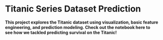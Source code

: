 <h1>Titanic Series Dataset Prediction</h1>
<b>This project explores the Titanic dataset using visualization, basic feature engineering, and prediction modeling. Check out the notebook here to see how we tackled predicting survival on the Titanic!</b>
